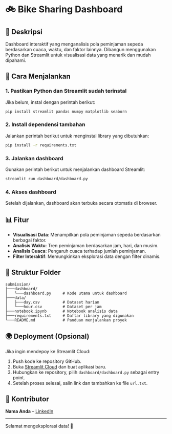 # 🚲 Bike Sharing Dashboard

## 📌 Deskripsi
Dashboard interaktif yang menganalisis pola peminjaman sepeda berdasarkan cuaca, waktu, dan faktor lainnya. Dibangun menggunakan Python dan Streamlit untuk visualisasi data yang menarik dan mudah dipahami.

## 🚀 Cara Menjalankan
### 1. Pastikan Python dan Streamlit sudah terinstal
Jika belum, instal dengan perintah berikut:
```sh
pip install streamlit pandas numpy matplotlib seaborn
```

### 2. Install dependensi tambahan
Jalankan perintah berikut untuk menginstal library yang dibutuhkan:
```sh
pip install -r requirements.txt
```

### 3. Jalankan dashboard
Gunakan perintah berikut untuk menjalankan dashboard Streamlit:
```sh
streamlit run dashboard/dashboard.py
```

### 4. Akses dashboard
Setelah dijalankan, dashboard akan terbuka secara otomatis di browser.

## 📊 Fitur
- **Visualisasi Data**: Menampilkan pola peminjaman sepeda berdasarkan berbagai faktor.
- **Analisis Waktu**: Tren peminjaman berdasarkan jam, hari, dan musim.
- **Analisis Cuaca**: Pengaruh cuaca terhadap jumlah peminjaman.
- **Filter Interaktif**: Memungkinkan eksplorasi data dengan filter dinamis.

## 📂 Struktur Folder
```
submission/
├───dashboard/
│   └───dashboard.py     # Kode utama untuk dashboard
├───data/
│   ├───day.csv          # Dataset harian
│   └───hour.csv         # Dataset per jam
├───notebook.ipynb       # Notebook analisis data
├───requirements.txt     # Daftar library yang digunakan
└───README.md            # Panduan menjalankan proyek
```

## 🌍 Deployment (Opsional)
Jika ingin mendepoy ke Streamlit Cloud:
1. Push kode ke repository GitHub.
2. Buka [Streamlit Cloud](https://share.streamlit.io/) dan buat aplikasi baru.
3. Hubungkan ke repository, pilih `dashboard/dashboard.py` sebagai entry point.
4. Setelah proses selesai, salin link dan tambahkan ke file `url.txt`.

## 👤 Kontributor
**Nama Anda** – [LinkedIn](https://www.linkedin.com/in/dewi-puspita-241517272/)

---

Selamat mengeksplorasi data! 🚀

